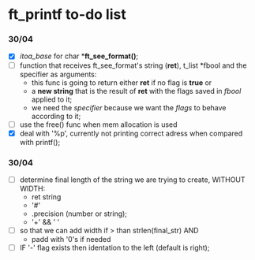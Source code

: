 # ft_printf to-do list

### 30/04

- [x] *itoa_base* for char ***ft_see_format()**;
- [ ] function that receives ft_see_format's string (**ret**), t_list *fbool and the specifier as arguments:
   - this func is going to return either **ret** if no flag is **true** or
   - a **new string** that is the result of **ret** with the flags saved in *fbool* applied to it;
   - we need the *specifier* because we want the *flags* to behave according to it;
- [ ] use the free() func when mem allocation is used
- [x] deal with '%p', currently not printing correct adress when compared with printf();

### 30/04
- [ ] determine final length of the string we are trying to create, WITHOUT WIDTH:
   - ret string
   - '#'
   - .precision (number or string);
   - '+' && ' '
- [ ] so that we can add width if > than strlen(final_str) AND
   - padd with '0's if needed
- [ ] IF '-' flag exists then identation to the left (default is right);
